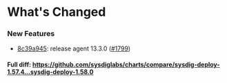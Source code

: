 # What's Changed

### New Features
- [8c39a945](https://github.com/sysdiglabs/charts/commit/8c39a9451035bf28b8af543fa6726c767927cad1): release agent 13.3.0 ([#1799](https://github.com/sysdiglabs/charts/issues/1799))
#### Full diff: https://github.com/sysdiglabs/charts/compare/sysdig-deploy-1.57.4...sysdig-deploy-1.58.0
